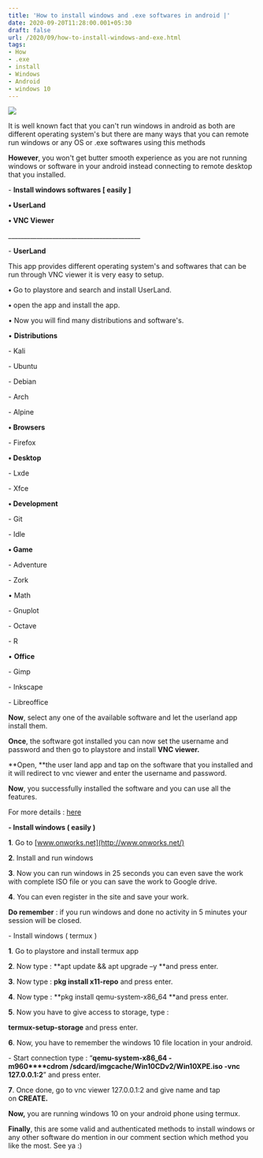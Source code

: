 ```yaml
---
title: 'How to install windows and .exe softwares in android |'
date: 2020-09-20T11:28:00.001+05:30
draft: false
url: /2020/09/how-to-install-windows-and-exe.html
tags: 
- How
- .exe
- install
- Windows
- Android
- windows 10
---
```


[![](https://lh3.googleusercontent.com/-6ZDoLrTxcvQ/X2bumhgF8PI/AAAAAAAABqE/6glkUUjfgUsDmFvG0TlO9VVL96TaOvXmgCLcBGAsYHQ/s1600/1600581270496390-0.png)](https://lh3.googleusercontent.com/-6ZDoLrTxcvQ/X2bumhgF8PI/AAAAAAAABqE/6glkUUjfgUsDmFvG0TlO9VVL96TaOvXmgCLcBGAsYHQ/s1600/1600581270496390-0.png)

  

It is well known fact that you can't run windows in android as both are different operating system's but there are many ways that you can remote run windows or any OS or .exe softwares using this methods 

  

**However**, you won't get butter smooth experience as you are not running windows or software in your android instead connecting to remote desktop that you installed.

  

\- **Install windows softwares \[ easily \]**

  

**• UserLand** 

  

**• VNC Viewer**

\_\_\_\_\_\_\_\_\_\_\_\_\_\_\_\_\_\_\_\_\_\_\_\_\_\_\_\_\_\_\_\_\_\_\_\_\_\_\_\_\_\_

  

\- **UserLand** 

  

This app provides different operating system's and softwares that can be run through VNC viewer it is very easy to setup.

  

**•** Go to playstore and search and install UserLand.

  

**•** open the app and install the app.

  

• Now you will find many distributions and software's.

  

• **Distributions**

  

\- Kali

  

\- Ubuntu

  

\- Debian

  

\- Arch

  

\- Alpine 

  

**• Browsers** 

  

\- Firefox

**• Desktop**

  

\- Lxde

  

\- Xfce

  

**• Development**

  

\- Git

  

\- Idle

  

**• Game**

  

\- Adventure

  

\- Zork

  

• Math

  

\- Gnuplot

  

\- Octave

  

\- R

  

• **Office**

  

\- Gimp

  

\- Inkscape

  

\- Libreoffice

  

**Now**, select any one of the available software and let the userland app install them.

  

**Once**, the software got installed you can now set the username and password and then go to playstore and install **VNC viewer.**

**Open, **the user land app and tap on the software that you installed and it will redirect to vnc viewer and enter the username and password.

  

**Now**, you successfully installed the software and you can use all the features.

  

For more details : [here](https://play.google.com/store/apps/details?id=tech.ula)

  

**\- Install windows ( easily )**

  

**1**. Go to [www.onworks.net](http://www.onworks.net/)

  

**2**. Install and run windows

  

**3**. Now you can run windows in 25 seconds you can even save the work with complete ISO file or you can save the work to Google drive.

  

**4**. You can even register in the site and save your work.

  

**Do remember** : if you run windows and done no activity in 5 minutes your session will be closed.

  

\- Install windows ( termux )

  

**1**. Go to playstore and install termux app

  

**2**. Now type : **apt update && apt upgrade –y **and press enter.

  

**3**. Now type : **pkg install x11-repo** and press enter.

  

**4**. Now type : **pkg install qemu-system-x86\_64 **and press enter.

  

**5**. Now you have to give access to storage, type : 

**termux-setup-storage** and press enter.  

  

**6**. Now, you have to remember the windows 10 file location in your android.

  

\- Start connection type : “**qemu-system-x86\_64 -m960****cdrom /sdcard/imgcache/Win10CDv2/Win10XPE.iso -vnc 127.0.0.1:2**” and press enter.

  

**7**. Once done, go to vnc viewer 127.0.0.1:2 and give name and tap on **CREATE.**

**Now,** you are running windows 10 on your android phone using termux.

  

**Finally**, this are some valid and authenticated methods to install windows or any other software do mention in our comment section which method you like the most. See ya :)